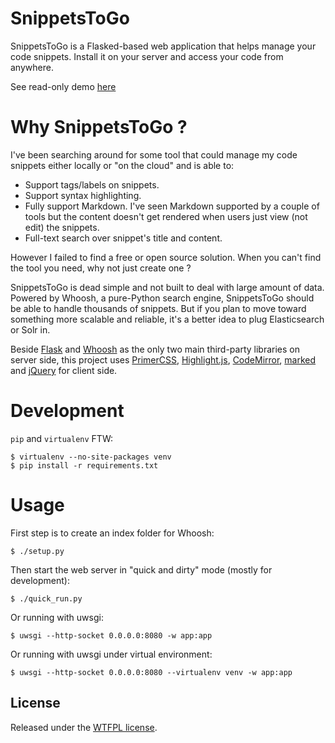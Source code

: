 # SnippetsToGo

SnippetsToGo is a Flasked-based web application that helps manage your code snippets. Install it on your server and access your code from anywhere.

See read-only demo [here](http://snippetstogo.appspot.com)

# Why SnippetsToGo ?

I've been searching around for some tool that could manage my code snippets either locally or "on the cloud" and is able to:

* Support tags/labels on snippets.
* Support syntax highlighting.
* Fully support Markdown. I've seen Markdown supported by a couple of tools but the content doesn't get rendered when users just view (not edit) the snippets.
* Full-text search over snippet's title and content.

However I failed to find a free or open source solution. When you can't find the tool you need, why not just create one ?

SnippetsToGo is dead simple and not built to deal with large amount of data. Powered by Whoosh, a pure-Python search engine, SnippetsToGo should be able to handle thousands of snippets. But if you plan to move toward something more scalable and reliable, it's a better idea to plug Elasticsearch or Solr in.

Beside [Flask](http://flask.pocoo.org) and [Whoosh](https://bitbucket.org/mchaput/whoosh/wiki/Home) as the only two main third-party libraries on server side, this project uses [PrimerCSS](http://primercss.io/), [Highlight.js](https://highlightjs.org), [CodeMirror](http://codemirror.net), [marked](https://github.com/chjj/marked) and [jQuery](https://github.com/chjj/marked) for client side.

# Development

`pip` and `virtualenv` FTW:

```
$ virtualenv --no-site-packages venv
$ pip install -r requirements.txt
```

# Usage

First step is to create an index folder for Whoosh:
```
$ ./setup.py
```

Then start the web server in "quick and dirty" mode (mostly for development):
```
$ ./quick_run.py
```

Or running with uwsgi:
```
$ uwsgi --http-socket 0.0.0.0:8080 -w app:app
```

Or running with uwsgi under virtual environment:
```
$ uwsgi --http-socket 0.0.0.0:8080 --virtualenv venv -w app:app
```

## License

Released under the [WTFPL license](LICENSE.md).
